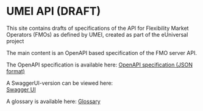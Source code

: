 # UMEI API (DRAFT)

This site contains drafts of specifications of the API 
for Flexibility Market Operators (FMOs) as defined by 
UMEI, created as part of the eUniversal project

The main content is an OpenAPI based specification of the 
FMO server API. 

The OpenAPI specification is available here: 
[OpenAPI specification (JSON format)](umei-openapi.json)

A SwaggerUI-version can be viewed here:  
[Swagger UI](swagger-ui.html)

A glossary is available here:
[Glossary](swagger-ui.html)
